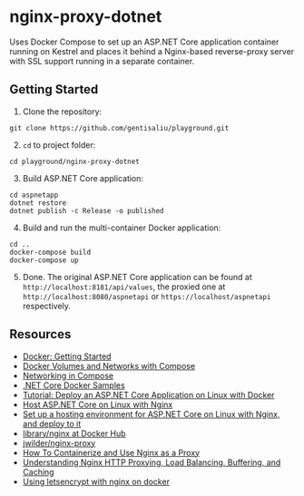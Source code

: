 # nginx-proxy-dotnet

Uses Docker Compose to set up an ASP.NET Core application container running on Kestrel and places it behind a Nginx-based reverse-proxy server with SSL support running in a separate container.

## Getting Started

1. Clone the repository:

```
git clone https://github.com/gentisaliu/playground.git
```

2. `cd` to project folder:

```
cd playground/nginx-proxy-dotnet
```

3. Build ASP.NET Core application:

```
cd aspnetapp
dotnet restore
dotnet publish -c Release -o published
```

4. Build and run the multi-container Docker application:

```
cd ..
docker-compose build
docker-compose up
```

5. Done. The original ASP.NET Core application can be found at `http://localhost:8181/api/values`, the proxied one at `http://localhost:8080/aspnetapi` or `https://localhost/aspnetapi` respectively.

## Resources

- [Docker: Getting Started](https://docs.docker.com/get-started/)
- [Docker Volumes and Networks with Compose](https://www.linux.com/learn/docker-volumes-and-networks-compose)
- [Networking in Compose](https://docs.docker.com/compose/networking)
- [.NET Core Docker Samples](https://github.com/dotnet/dotnet-docker-samples)
- [Tutorial: Deploy an ASP.NET Core Application on Linux with Docker](https://stormpath.com/blog/tutorial-deploy-asp-net-core-on-linux-with-docker)
- [Host ASP.NET Core on Linux with Nginx](https://docs.microsoft.com/en-us/aspnet/core/publishing/linuxproduction)
- [Set up a hosting environment for ASP.NET Core on Linux with Nginx, and deploy to it](https://docs.microsoft.com/en-us/aspnet/core/publishing/linuxproduction)
- [library/nginx at Docker Hub](https://hub.docker.com/_/nginx/)
- [jwilder/nginx-proxy](https://github.com/jwilder/nginx-proxy)
- [How To Containerize and Use Nginx as a Proxy](https://www.digitalocean.com/community/tutorials/docker-explained-how-to-containerize-and-use-nginx-as-a-proxy)
- [Understanding Nginx HTTP Proxying, Load Balancing, Buffering, and Caching](https://www.digitalocean.com/community/tutorials/understanding-nginx-http-proxying-load-balancing-buffering-and-caching)
- [Using letsencrypt with nginx on docker](http://blog.nbellocam.me/2016/03/10/letsencrypt-and-nginx-on-docker)
